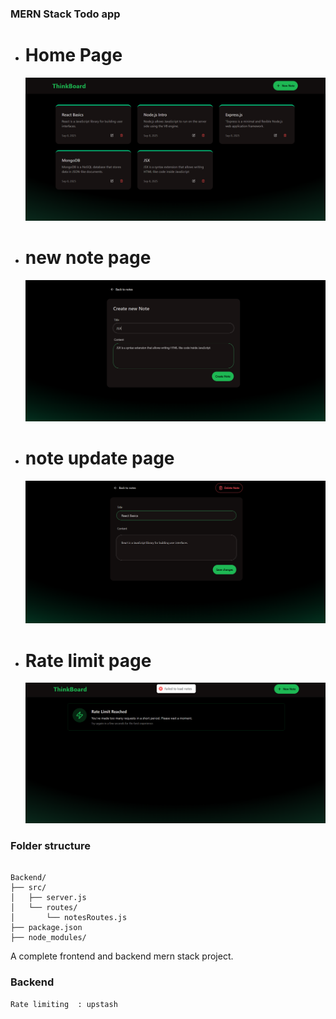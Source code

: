 ### MERN Stack Todo app

- <h1> Home Page</h1>

   <img src="projectImgs/homepage.png" alt="project home page">

- <h1> new note page</h1>

   <img src="projectImgs/newNote.png" alt="project note page">

- <h1> note update page</h1>

   <img src="projectImgs/noteUpdate.png" alt="project update page">

- <h1> Rate limit page</h1>

     <img src="projectImgs/rateLimit.png" alt="project rate limit page">

### Folder structure

```

Backend/
├── src/
│   ├── server.js
│   └── routes/
│       └── notesRoutes.js
├── package.json
├── node_modules/

```

A complete frontend and backend mern stack project.

### Backend

```
Rate limiting  : upstash
```

